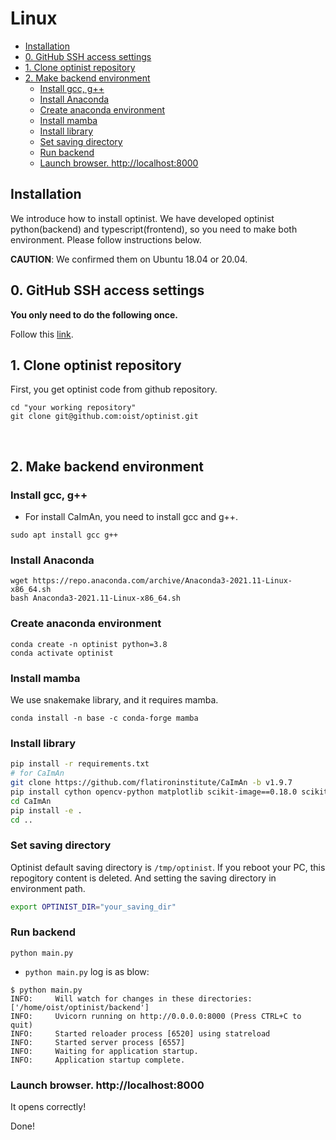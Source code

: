 Linux
=================

* [Installation](#installation)
* [0. GitHub SSH access settings](#0-github-ssh-access-settings)
* [1. Clone optinist repository](#1-clone-optinist-repository)
* [2. Make backend environment](#2-make-backend-environment)
   * [Install gcc, g++](#install-gcc-g)
   * [Install Anaconda](#install-anaconda)
   * [Create anaconda environment](#create-anaconda-environment)
   * [Install mamba](#install-mamba)
   * [Install library](#install-library)
   * [Set saving directory](#set-saving-directory)
   * [Run backend](#run-backend)
   * [Launch browser.  <a href="http://localhost:8000" rel="nofollow">http://localhost:8000</a>](#launch-browser--httplocalhost8000)

## Installation
We introduce how to install optinist.
We have developed optinist python(backend) and typescript(frontend), so you need to make both environment.
Please follow instructions below.

**CAUTION**: We confirmed them on Ubuntu 18.04 or 20.04.

## 0. GitHub SSH access settings
**You only need to do the following once.**

Follow this [link](settings.md).

## 1. Clone optinist repository

First, you get optinist code from github repository.
```
cd "your working repository"
git clone git@github.com:oist/optinist.git
```
<br />

## 2. Make backend environment
### Install gcc, g++
- For install CaImAn, you need to install gcc and g++.
```
sudo apt install gcc g++
```
### Install Anaconda
```
wget https://repo.anaconda.com/archive/Anaconda3-2021.11-Linux-x86_64.sh
bash Anaconda3-2021.11-Linux-x86_64.sh
```
### Create anaconda environment
```
conda create -n optinist python=3.8
conda activate optinist
```
### Install mamba
We use snakemake library, and it requires mamba.
```
conda install -n base -c conda-forge mamba
```
### Install library
```bash
pip install -r requirements.txt
# for CaImAn
git clone https://github.com/flatironinstitute/CaImAn -b v1.9.7
pip install cython opencv-python matplotlib scikit-image==0.18.0 scikit-learn ipyparallel holoviews watershed tensorflow
cd CaImAn
pip install -e .
cd ..
```
### Set saving directory
Optinist default saving directory is `/tmp/optinist`. If you reboot your PC, this repogitory content is deleted. And setting the saving directory in environment path.
```bash
export OPTINIST_DIR="your_saving_dir"
```

### Run backend
```
python main.py
```
- `python main.py` log is as blow:
```
$ python main.py
INFO:     Will watch for changes in these directories: ['/home/oist/optinist/backend']
INFO:     Uvicorn running on http://0.0.0.0:8000 (Press CTRL+C to quit)
INFO:     Started reloader process [6520] using statreload
INFO:     Started server process [6557]
INFO:     Waiting for application startup.
INFO:     Application startup complete.
```
### Launch browser.  http://localhost:8000
It opens correctly!

Done!
